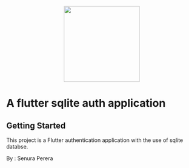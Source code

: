 <p align="center"><a href="https://github.com/senuradp" target="_blank"><img src="https://user-images.githubusercontent.com/51419598/152648731-567997ec-ac1c-4a9c-a816-a1fb1882abbe.png" height="200" width="200"></a></p>


# A flutter sqlite auth application

## Getting Started

This project is a Flutter authentication application with the use of sqlite databse.

By : Senura Perera
